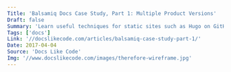 ```yaml
---
Title: 'Balsamiq Docs Case Study, Part 1: Multiple Product Versions'
Draft: false
Summary: 'Learn useful techniques for static sites such as Hugo on GitHub from Leon Barnard, Designer and Writer at Balsamiq. He describes documenting multiple versions of a product with a Go-coded solution.'
Tags: ['docs']
Link: '//docslikecode.com/articles/balsamiq-case-study-part-1/'
Date: 2017-04-04
Source: 'Docs Like Code'
Img: '//www.docslikecode.com/images/therefore-wireframe.jpg'
---
```

